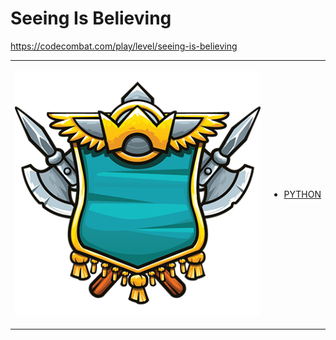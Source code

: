 # Seeing Is Believing

https://codecombat.com/play/level/seeing-is-believing
<table>
<tr>
<td>

![Hero Picture](hero.png?raw=true "Hero Picture")

</td>
<td>
<ul>
<li>

[PYTHON](SeeingIsBelieving.py)

</li>
</td>
</tr>
<table>